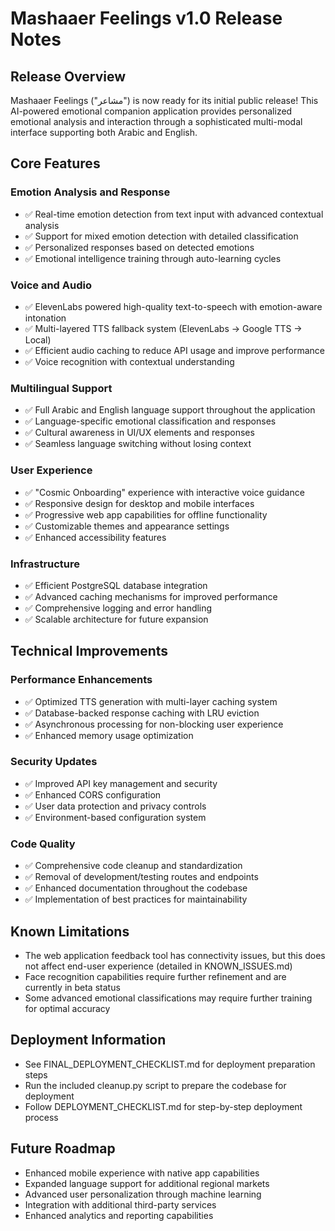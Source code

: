 # Mashaaer Feelings v1.0 Release Notes

## Release Overview
Mashaaer Feelings ("مشاعر") is now ready for its initial public release! This AI-powered emotional companion application provides personalized emotional analysis and interaction through a sophisticated multi-modal interface supporting both Arabic and English.

## Core Features

### Emotion Analysis and Response
- ✅ Real-time emotion detection from text input with advanced contextual analysis
- ✅ Support for mixed emotion detection with detailed classification
- ✅ Personalized responses based on detected emotions
- ✅ Emotional intelligence training through auto-learning cycles

### Voice and Audio
- ✅ ElevenLabs powered high-quality text-to-speech with emotion-aware intonation
- ✅ Multi-layered TTS fallback system (ElevenLabs → Google TTS → Local)
- ✅ Efficient audio caching to reduce API usage and improve performance
- ✅ Voice recognition with contextual understanding

### Multilingual Support
- ✅ Full Arabic and English language support throughout the application
- ✅ Language-specific emotional classification and responses
- ✅ Cultural awareness in UI/UX elements and responses
- ✅ Seamless language switching without losing context

### User Experience
- ✅ "Cosmic Onboarding" experience with interactive voice guidance
- ✅ Responsive design for desktop and mobile interfaces
- ✅ Progressive web app capabilities for offline functionality
- ✅ Customizable themes and appearance settings
- ✅ Enhanced accessibility features

### Infrastructure
- ✅ Efficient PostgreSQL database integration
- ✅ Advanced caching mechanisms for improved performance
- ✅ Comprehensive logging and error handling
- ✅ Scalable architecture for future expansion

## Technical Improvements

### Performance Enhancements
- ✅ Optimized TTS generation with multi-layer caching system
- ✅ Database-backed response caching with LRU eviction
- ✅ Asynchronous processing for non-blocking user experience
- ✅ Enhanced memory usage optimization

### Security Updates
- ✅ Improved API key management and security
- ✅ Enhanced CORS configuration
- ✅ User data protection and privacy controls
- ✅ Environment-based configuration system

### Code Quality
- ✅ Comprehensive code cleanup and standardization
- ✅ Removal of development/testing routes and endpoints
- ✅ Enhanced documentation throughout the codebase
- ✅ Implementation of best practices for maintainability

## Known Limitations
- The web application feedback tool has connectivity issues, but this does not affect end-user experience (detailed in KNOWN_ISSUES.md)
- Face recognition capabilities require further refinement and are currently in beta status
- Some advanced emotional classifications may require further training for optimal accuracy

## Deployment Information
- See FINAL_DEPLOYMENT_CHECKLIST.md for deployment preparation steps
- Run the included cleanup.py script to prepare the codebase for deployment
- Follow DEPLOYMENT_CHECKLIST.md for step-by-step deployment process

## Future Roadmap
- Enhanced mobile experience with native app capabilities
- Expanded language support for additional regional markets
- Advanced user personalization through machine learning
- Integration with additional third-party services
- Enhanced analytics and reporting capabilities